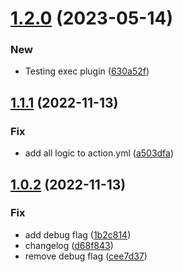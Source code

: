 # [1.2.0](https://github.com/chiemerieezechukwu/semantic-release/compare/v1.1.1...v1.2.0) (2023-05-14)


### New

* Testing exec plugin ([630a52f](https://github.com/chiemerieezechukwu/semantic-release/commit/630a52f23bd4323846feb5716ac7a20935276a6f))

## [1.1.1](https://github.com/chiemerieezechukwu/semantic-release/compare/v1.1.0...v1.1.1) (2022-11-13)


### Fix

* add all logic to action.yml ([a503dfa](https://github.com/chiemerieezechukwu/semantic-release/commit/a503dfafb4df6c830987959a63b5a3898aed2f88))

## [1.0.2](https://github.com/chiemerieezechukwu/semantic-release/compare/v1.0.1...v1.0.2) (2022-11-13)


### Fix

* add debug flag ([1b2c814](https://github.com/chiemerieezechukwu/semantic-release/commit/1b2c814a8ab045f52a71ba5cd7b7129806f3e5dc))
* changelog ([d68f843](https://github.com/chiemerieezechukwu/semantic-release/commit/d68f84390bad248eb0d75e05725e58cd8742a526))
* remove debug flag ([cee7d37](https://github.com/chiemerieezechukwu/semantic-release/commit/cee7d37352780c95472249b93d2e3d9f1453bab8))
